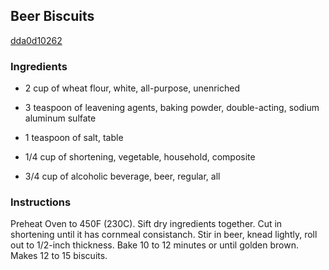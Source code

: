 ## Beer Biscuits

[dda0d10262](https://recipeland.com/recipe/v/beer-biscuits-5052)

### Ingredients

 - 2 cup of wheat flour, white, all-purpose, unenriched

 - 3 teaspoon of leavening agents, baking powder, double-acting, sodium aluminum sulfate

 - 1 teaspoon of salt, table

 - 1/4 cup of shortening, vegetable, household, composite

 - 3/4 cup of alcoholic beverage, beer, regular, all

### Instructions

Preheat Oven to 450F (230C). Sift dry ingredients together. Cut in shortening until it has cornmeal consistanch. Stir in beer, knead lightly, roll out to 1/2-inch thickness. Bake 10 to 12 minutes or until golden brown. Makes 12 to 15 biscuits.
